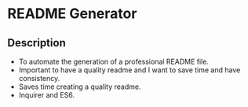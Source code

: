 
# README Generator

## Description

  - To automate the generation of a professional README file.
  - Important to have a quality readme and I want to save time and have consistency.
  - Saves time creating a quality readme.
  - Inquirer and ES6.

